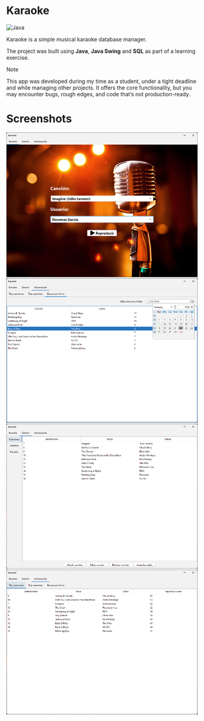 # Karaoke

![Java](https://img.shields.io/badge/Java-18-007396?logo=openjdk&logoColor=white)

Karaoke is a simple musical karaoke database manager.

The project was built using **Java**, **Java Swing** and **SQL** as part of a learning exercise.

> [!NOTE]  
This app was developed during my time as a student, under a tight deadline and while managing other projects.
It offers the core functionality, but you may encounter bugs, rough edges, and code that’s not production-ready. 

# Screenshots

<p align="center">
  <img src="docs/media/karaoke_01.png" alt="Screenshot 1">
  <img src="docs/media/karaoke_02.png" alt="Screenshot 2">
  <img src="docs/media/karaoke_03.png" alt="Screenshot 3">
  <img src="docs/media/karaoke_04.png" alt="Screenshot 4">
</p>
